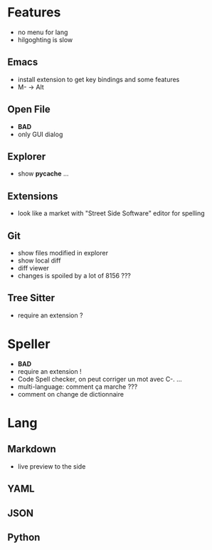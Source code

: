 # Features

- no menu for lang
- hilgoghting is slow

## Emacs

- install extension to get key bindings and some features
- M- -> Alt

## Open File

- **BAD**
- only GUI dialog

## Explorer

- show __pycache__ ...

## Extensions

- look like a market with "Street Side Software" editor for spelling

## Git

- show files modified in explorer
- show local diff
- diff viewer
- changes is spoiled by a lot of 8156 ???

## Tree Sitter

- require an extension ?

# Speller

- **BAD**
- require an extension !
- Code Spell checker, on peut corriger un mot avec C-. ...
- multi-language: comment ça marche ???
- comment on change de dictionnaire

# Lang

## Markdown

- live preview to the side 

## YAML

## JSON

## Python
